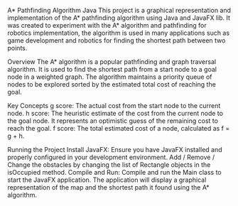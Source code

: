 A* Pathfinding Algorithm Java
This project is a graphical representation and implementation of the A* pathfinding algorithm using Java and JavaFX lib. It was created to experiment with the A* algorithm and pathfinding for robotics implementation, the algorithm is used in many applications such as game development and robotics for finding the shortest path between two points.

Overview
The A* algorithm is a popular pathfinding and graph traversal algorithm. It is used to find the shortest path from a start node to a goal node in a weighted graph. The algorithm maintains a priority queue of nodes to be explored sorted by the estimated total cost of reaching the goal.

Key Concepts
g score: The actual cost from the start node to the current node.
h score: The heuristic estimate of the cost from the current node to the goal node. It represents an optimistic guess of the remaining cost to reach the goal.
f score: The total estimated cost of a node, calculated as f = g + h.

Running the Project
Install JavaFX: Ensure you have JavaFX installed and properly configured in your development environment.
Add / Remove / Change the obstacles by changing the list of Rectangle objects in the isOccupied method.
Compile and Run: Compile and run the Main class to start the JavaFX application. The application will display a graphical representation of the map and the shortest path it found using the A* algorithm.
